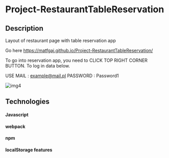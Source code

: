 # Project-RestaurantTableReservation

## Description

Layout of restaurant page with table reservation app


Go here https://matfgaj.github.io/Project-RestaurantTableReservation/

To go into reservation app, you need to CLICK TOP RIGHT CORNER BUTTON.
To log in data below.

USE MAIL : example@mail.pl  PASSWORD : Password1



![img4](https://user-images.githubusercontent.com/62957698/85074830-7d755c00-b1bd-11ea-8f9b-ef73e993f4c8.png)




## Technologies

#### Javascript
#### webpack
#### npm
#### localStorage features
